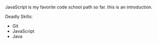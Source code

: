 JavaScript is my favorite code school path so far.
this is an introduction.

Deadly Skills:
* Git
* JavaScript
* Java


